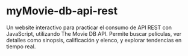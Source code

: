 # myMovie-db-api-rest
Un website interactivo para practicar el consumo de API REST con JavaScript, utilizando The Movie DB API. Permite buscar películas, ver detalles como sinopsis, calificación y elenco, y explorar tendencias en tiempo real.
